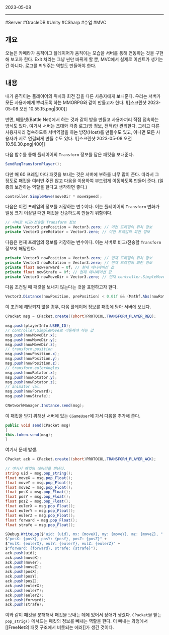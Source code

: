 

2023-05-08

----
#Server  #OracleDB #Unity #CSharp #수업 #MVC 

## 개요
오늘은 카메라가 움직이고 플레이어가 움직이는 모습을 서버를 통해 연동하는 것을 구현해 보고자 한다.
Exit 처리는 그냥 씬만 바뀌게 할 뿐, MVC에서 실제로 이벤트가 생기는 건 아니다.
로그를 띄워주는 역할도 만들어야 한다.

## 내용
내가 움직이는 플레이어의 위치와 회전 값을 다른 사용자에게 보내준다.
우리는 서버가 모든 사용자에게 뿌리도록 하는 MMORPG와 같이 만들고자 한다.
![[스크린샷 2023-05-08 오전 10.55.15.png|300]]

반면, 배틀넷(Battle Net)에서 하는 것과 같이 방을 만들고 사용자끼리 직접 접속하는 방식도 있다. 
여기서 서버는 초대와 각종 로그(방 정보, 전적)만 관리한다.
그리고 다른 사용자끼리 접속하도록 서버역할을 하는 방장(Host)를 만들수도 있고, 아니면 모든 사용자가 서로 연결되게 만들 수도 있다.
![[스크린샷 2023-05-08 오전 10.56.30.png|400]]

다음 함수를 통해 플레이어의 `Transform` 정보를 담은 패킷을 보내준다.
```C#
SendReqTransformPlayer();
```

다만 매 60 프레임 마다 패킷을 보내는 것은 서버에 부하를 너무 많이 준다.
따라서 그 정도로 패킷을 여러번 주진 않고 다음을 이용하여 부드럽게 이동하도록 만들어 준다.
(일종의 보간하는 역할을 한다고 생각하면 좋다.)
```C#
controller.SimpleMove(moveDir * moveSpeed);
```

다음은 이전 프레임의 정보를 저장하는 변수이다.
이는 플레이어의 `Transform` 변화가 일정 크기 이상일 때만 패킷을 전송하도록 만들기 위함이다.
```C#
// 서버로 비교/전송할 Transform 정보  
private Vector3 prePosition = Vector3.zero; // 이전 프레임의 위치 정보  
private Vector3 preRotator = Vector3.zero; // 이전 프레임의 회전 정보
```

다음은 현재 프레임의 정보를 저장하는 변수이다.
이는 서버로 비교/전송할 `Transform` 정보에 해당한다.
```C#
private Vector3 nowPosition = Vector3.zero; // 현재 프레임의 위치 정보  
private Vector3 nowRotation = Vector3.zero; // 현재 프레임의 회전 정보  
private float nowForward = 0f; // 현재 애니메이션 값  
private float nowStrafe = 0f; // 현재 애니메이션 값  
private Vector3 nowMoveDir = Vector3.zero; // 현재 controller.SimpleMove로 이동하는 벡터값
```

다음 조건일 때 패킷을 보내지 않는다는 것을 표현하고자 한다.
```C#
Vector3.Distance(nowPosition, prePosition) < 0.01f && (Mathf.Abs(nowRotator.y - preRotator.y) < 3f)
```

이 조건에 해당되지 않을 경우, 다음 플레이어 정보를 패킷에 담아 서버에 보낸다.
```C#
CPacket msg = CPacket.create((short)PROTOCOL.TRANSFORM_PLAYER_REQ);  
  
msg.push(playerInfo.USER_ID);  
// controller.SimpleMove로 이동해야 하는 값  
msg.push(nowMoveDir.x);  
msg.push(nowMoveDir.y);  
msg.push(nowMoveDir.z);  
// transform.position  
msg.push(nowPosition.x);  
msg.push(nowPosition.y);  
msg.push(nowPosition.z);  
// transform.eulerAngles  
msg.push(nowRotator.x);  
msg.push(nowRotator.y);  
msg.push(nowRotator.z);  
// animator val.  
msg.push(nowForward);  
msg.push(nowStrafe);  
  
CNetworkManager.Instance.send(msg);
```

이 패킷을 받기 위해선 서버에 있는 `CGameUser`에 가서 다음을 추가해 준다.
```C#
public void send(CPacket msg)  
{  
this.token.send(msg);  
}
```

여기서 문제 발생.
```C#
CPacket ack = CPacket.create((short)PROTOCOL.TRANSFORM_PLAYER_ACK);  
  
// 여기서 패킷의 데이터를 꺼낸다.  
string uid = msg.pop_string();  
float moveX = msg.pop_Float();  
float moveY = msg.pop_Float();  
float moveZ = msg.pop_Float();  
float posX = msg.pop_Float();  
float posY = msg.pop_Float();  
float posZ = msg.pop_Float();  
float eulerX = msg.pop_Float();  
float eulerY = msg.pop_Float();  
float eulerZ = msg.pop_Float();  
float forward = msg.pop_Float();  
float strafe = msg.pop_Float();  
  
SDebug.WriteLog($"uid: {uid}, mx: {moveX}, my: {moveY}, mz: {moveZ}, " +  
$"posX: {posX}, posY: {posY}, posZ: {posZ}" +  
$"eulX: {eulerX}, eulY: {eulerY}, eulZ: {eulerZ}" +  
$"forward: {forward}, strafe: {strafe}");  
ack.push(uid);  
ack.push(moveX);  
ack.push(moveY);  
ack.push(moveZ);  
ack.push(posX);  
ack.push(posY);  
ack.push(posZ);  
ack.push(eulerX);  
ack.push(eulerY);  
ack.push(eulerZ);  
ack.push(forward);  
ack.push(strafe);
```

이와 같이 패킷을 분해해서 패킷을 보내는 데에 있어서 장애가 생겼다.
`CPacket`을 받는 `pop_strig()` 메서드는 패킷의 정보를 빼내는 역할을 한다.
이 빼내는 과정에서 [[FreeNet의 패킷 구조에서 비롯되는 에러]]가 생긴 것이다.